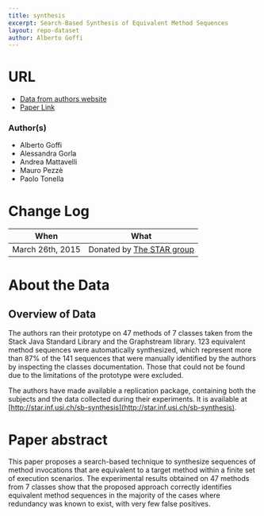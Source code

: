 ```yaml
---
title: synthesis
excerpt: Search-Based Synthesis of Equivalent Method Sequences
layout: repo-dataset
author: Alberto Goffi
---
```


# URL
  * [Data from authors website](http://star.inf.usi.ch/sb-synthesis)
  * [Paper Link](http://software.imdea.org/~alessandra.gorla/papers/Goffi-SBES-FSE14.pdf)

### Author(s)
* Alberto Goffi
* Alessandra Gorla
* Andrea Mattavelli
* Mauro Pezzè
* Paolo Tonella

# Change Log

When | What
---- | ----
March 26th, 2015 | Donated by [The STAR group](http://star.inf.usi.ch/star/index.htm)

# About the Data

## Overview of Data

The authors ran their prototype on 47 methods of 7 classes taken from the Stack Java Standard Library and the Graphstream library. 123 equivalent method sequences were automatically synthesized, which represent more than 87% of the 141 sequences that were manually identified by the authors by inspecting the classes documentation. Those that could not be found due to the limitations of the prototype were excluded.

The authors have made available a replication package, containing both the subjects and
the data collected during their experiments. It is available at [http://star.inf.usi.ch/sb-synthesis](http://star.inf.usi.ch/sb-synthesis).

# Paper abstract

This paper proposes a search-based technique to synthesize
sequences of method invocations that are equivalent to a
target method within a finite set of execution scenarios.
The experimental results obtained on 47 methods from 7
classes show that the proposed approach correctly identifies
equivalent method sequences in the majority of the cases
where redundancy was known to exist, with very few false
positives.

